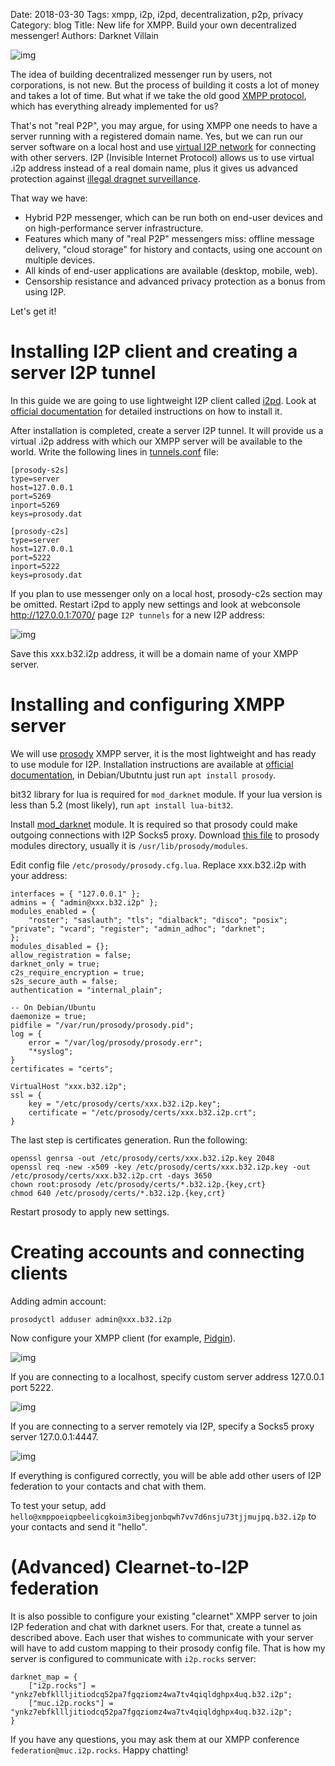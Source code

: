 Date: 2018-03-30
Tags: xmpp, i2p, i2pd, decentralization, p2p, privacy
Category: blog
Title: New life for XMPP. Build your own decentralized messenger!
Authors: Darknet Villain

![img]({filename}/images/decentralized-messenger-xmpp/xmpp-1.jpeg)

The idea of building decentralized messenger run by users, not corporations, is not new. But the process of building it costs a lot of money and takes a lot of time. But what if we take the old good [XMPP protocol](https://en.wikipedia.org/wiki/XMPP), which has everything already implemented for us?

That's not "real P2P", you may argue, for using XMPP one needs to have a server running with a registered domain name. Yes, but we can run our server software on a local host and use [virtual I2P network](https://en.wikipedia.org/wiki/I2P) for connecting with other servers. I2P (Invisible Internet Protocol) allows us to use virtual .i2p address instead of a real domain name, plus it gives us advanced protection against [illegal dragnet surveillance](https://en.wikipedia.org/wiki/PRISM_%28surveillance_program%29). 

That way we have:

- Hybrid P2P messenger, which can be run both on end-user devices and on high-performance server infrastructure.
- Features which many of "real P2P" messengers miss: offline message delivery, "cloud storage" for history and contacts, using one account on multiple devices.
- All kinds of end-user applications are available (desktop, mobile, web).
- Censorship resistance and advanced privacy protection as a bonus from using I2P.

Let's get it!

# Installing I2P client and creating a server I2P tunnel

In this guide we are going to use lightweight I2P client called [i2pd](https://github.com/PurpleI2P/i2pd). Look at [official documentation](https://i2pd.readthedocs.io/en/latest/user-guide/install/) for detailed instructions on how to install it.

After installation is completed, create a server I2P tunnel. It will provide us a virtual .i2p address with which our XMPP server will be available to the world. Write the following lines in [tunnels.conf](https://i2pd.readthedocs.io/en/latest/user-guide/tunnels/) file:

    [prosody-s2s]
    type=server
    host=127.0.0.1
    port=5269
    inport=5269
    keys=prosody.dat

    [prosody-c2s]
    type=server
    host=127.0.0.1
    port=5222
    inport=5222
    keys=prosody.dat

If you plan to use messenger only on a local host, prosody-c2s section may be omitted. Restart i2pd to apply new settings and look at webconsole http://127.0.0.1:7070/ page `I2P tunnels` for a new I2P address:

![img]({filename}/images/decentralized-messenger-xmpp/xmpp-2.png)

Save this xxx.b32.i2p address, it will be a domain name of your XMPP server.

# Installing and configuring XMPP server

We will use [prosody](https://prosody.im/) XMPP server, it is the most lightweight and has ready to use module for I2P. Installation instructions are available at [official documentation](https://prosody.im/download/start), in Debian/Ubutntu just run `apt install prosody`.

bit32 library for lua is required for `mod_darknet` module. If your lua version is less than 5.2 (most likely), run `apt install lua-bit32`.

Install [mod_darknet](https://github.com/majestrate/mod_darknet) module. It is required so that prosody could make outgoing connections with I2P Socks5 proxy. Download [this file](https://raw.githubusercontent.com/majestrate/mod_darknet/master/mod_darknet.lua) to prosody modules directory, usually it is `/usr/lib/prosody/modules`.

Edit config file `/etc/prosody/prosody.cfg.lua`. Replace xxx.b32.i2p with your address:

    interfaces = { "127.0.0.1" };
    admins = { "admin@xxx.b32.i2p" };
    modules_enabled = {
        "roster"; "saslauth"; "tls"; "dialback"; "disco"; "posix"; "private"; "vcard"; "register"; "admin_adhoc"; "darknet"; 
    };
    modules_disabled = {};
    allow_registration = false;
    darknet_only = true;
    c2s_require_encryption = true;
    s2s_secure_auth = false;
    authentication = "internal_plain";

    -- On Debian/Ubuntu
    daemonize = true;
    pidfile = "/var/run/prosody/prosody.pid";
    log = {
        error = "/var/log/prosody/prosody.err";
        "*syslog";
    }
    certificates = "certs";

    VirtualHost "xxx.b32.i2p";
    ssl = {
        key = "/etc/prosody/certs/xxx.b32.i2p.key";
        certificate = "/etc/prosody/certs/xxx.b32.i2p.crt";
    }
 
The last step is certificates generation. Run the following:

    openssl genrsa -out /etc/prosody/certs/xxx.b32.i2p.key 2048
    openssl req -new -x509 -key /etc/prosody/certs/xxx.b32.i2p.key -out /etc/prosody/certs/xxx.b32.i2p.crt -days 3650
    chown root:prosody /etc/prosody/certs/*.b32.i2p.{key,crt}
    chmod 640 /etc/prosody/certs/*.b32.i2p.{key,crt}

Restart prosody to apply new settings.

# Creating accounts and connecting clients

Adding admin account:

    prosodyctl adduser admin@xxx.b32.i2p

Now configure your XMPP client (for example, [Pidgin](https://pidgin.im)). 

![img]({filename}/images/decentralized-messenger-xmpp/xmpp-3.png)

If you are connecting to a localhost, specify custom server address 127.0.0.1 port 5222.

![img]({filename}/images/decentralized-messenger-xmpp/xmpp-4.png)

If you are connecting to a server remotely via I2P, specify a Socks5 proxy server 127.0.0.1:4447. 

![img]({filename}/images/decentralized-messenger-xmpp/xmpp-5.png)

If everything is configured correctly, you will be able add other users of I2P federation to your contacts and chat with them. 

To test your setup, add `hello@xmppoeiqpbeelicgkoim3ibegjonbqwh7vv7d6nsju73tjjmujpq.b32.i2p` to your contacts and send it "hello".

# (Advanced) Clearnet-to-I2P federation

It is also possible to configure your existing "clearnet" XMPP server to join I2P federation and chat with darknet users. For that, create a tunnel as described above. Each user that wishes to communicate with your server will have to add custom mapping to their prosody config file. That is how my server is configured to communicate with `i2p.rocks` server:

    darknet_map = {
        ["i2p.rocks"] = "ynkz7ebfkllljitiodcq52pa7fgqziomz4wa7tv4qiqldghpx4uq.b32.i2p";
        ["muc.i2p.rocks"] = "ynkz7ebfkllljitiodcq52pa7fgqziomz4wa7tv4qiqldghpx4uq.b32.i2p";
    }
 
If you have any questions, you may ask them at our XMPP conference `federation@muc.i2p.rocks`. Happy chatting! 
